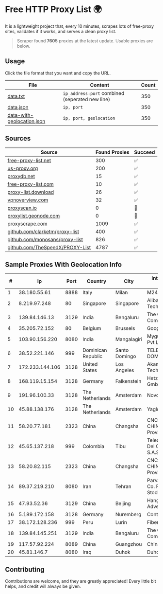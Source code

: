 
# Free HTTP Proxy List 🌍

It is a lightweight project that, every 10 minutes, scrapes lots of free-proxy sites, validates if it works, and serves a clean proxy list.


> Scraper found **7605** proxies at the latest update. Usable proxies are below.

## Usage

Click the file format that you want and copy the URL.


|File|Content|Count|
|----|-------|-----|
|[data.txt](https://raw.githubusercontent.com/themiralay/Proxy-List-World/master/data.txt)|`ip_address:port` combined (seperated new line)|350|
|[data.json](https://raw.githubusercontent.com/themiralay/Proxy-List-World/master/data.json)|`ip, port`|350|
|[data-with-geolocation.json](https://raw.githubusercontent.com/themiralay/Proxy-List-World/master/data-with-geolocation.json)|`ip, port, geolocation`|350|

## Sources

|Source|Found Proxies|Succeed|
|------|-------------|-------|
|[free-proxy-list.net](https://free-proxy-list.net)|300|✅|
|[us-proxy.org](https://www.us-proxy.org)|200|✅|
|[proxydb.net](http://proxydb.net)|15|✅|
|[free-proxy-list.com](https://free-proxy-list.com/?page=&port=&type%5B%5D=http&type%5B%5D=https&up_time=0&search=Search)|10|✅|
|[proxy-list.download](https://www.proxy-list.download/HTTP)|26|✅|
|[vpnoverview.com](https://vpnoverview.com/privacy/anonymous-browsing/free-proxy-servers)|32|✅|
|[proxyscan.io](https://www.proxyscan.io)|0|🚫|
|[proxylist.geonode.com](https://proxylist.geonode.com/api/proxy-list?limit=300&page=1&sort_by=lastChecked&sort_type=desc&protocols=http,https)|0|🚫|
|[proxyscrape.com](https://api.proxyscrape.com/v2/?request=displayproxies&protocol=http&timeout=10000&country=all&ssl=all&anonymity=all)|1009|✅|
|[github.com/clarketm/proxy-list](https://raw.githubusercontent.com/clarketm/proxy-list/master/proxy-list-raw.txt)|400|✅|
|[github.com/monosans/proxy-list](https://raw.githubusercontent.com/monosans/proxy-list/main/proxies/http.txt)|826|✅|
|[github.com/TheSpeedX/PROXY-List](https://raw.githubusercontent.com/TheSpeedX/PROXY-List/master/http.txt)|4787|✅|


## Sample Proxies With Geolocation Info

|#|Ip|Port|Country|City|Internet Service Provider|
|-|--|----|-------|----|-------------------------|
|1|38.180.55.61|8888|Italy|Milan|M247 Europe SRL|
|2|8.219.97.248|80|Singapore|Singapore|Alibaba (US) Technology Co., Ltd.|
|3|139.84.146.13|3129|India|Bengaluru|The Constant Company, LLC|
|4|35.205.72.152|80|Belgium|Brussels|Google LLC|
|5|103.90.156.220|8080|India|Mangalagiri|Myguru Online India Pvt Ltd|
|6|38.52.221.146|999|Dominican Republic|Santo Domingo|TELECABLE DOMINICANO, S.A.|
|7|172.233.144.106|3128|United States|Los Angeles|Akamai Technologies, Inc.|
|8|168.119.15.154|3128|Germany|Falkenstein|Hetzner Online GmbH|
|9|191.96.100.33|3128|The Netherlands|Amsterdam|NovoServe B.V.|
|10|45.88.138.176|3128|The Netherlands|Amsterdam|Yaglom Labs Ltd|
|11|58.20.77.181|2323|China|Changsha|CNC Group CHINA169 Hunan Province Network|
|12|45.65.137.218|999|Colombia|Tibu|Telecomunicaciones Del Catatumbo S.A.S|
|13|58.20.82.115|2323|China|Changsha|CNC Group CHINA169 Hunan Province Network|
|14|89.37.219.210|8080|Iran|Tehran|Parvaresh Dadeha Co. Private Joint Stock|
|15|47.93.52.36|3129|China|Beijing|Hangzhou Alibaba Advertising Co|
|16|5.189.172.158|3128|Germany|Nuremberg|Contabo GmbH|
|17|38.172.128.236|999|Peru|Lurin|Fiber Digital S.R.L|
|18|139.84.145.251|3129|India|Bengaluru|The Constant Company, LLC|
|19|117.57.92.224|8089|China|Guangzhou|Chinanet|
|20|45.81.146.7|8080|Iraq|Duhok|Duhok Networks|



## Contributing

Contributions are welcome, and they are greatly appreciated! Every
little bit helps, and credit will always be given.

